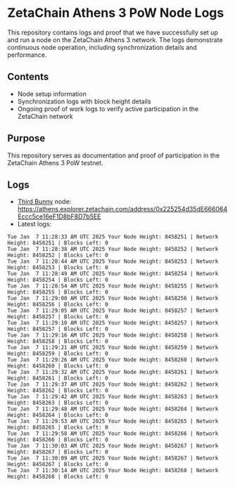 # ZetaChain Athens 3 PoW Node Logs
This repository contains logs and proof that we have successfully set up and run a node on the ZetaChain Athens 3 network. The logs demonstrate continuous node operation, including synchronization details and performance.

## Contents
- Node setup information
- Synchronization logs with block height details
- Ongoing proof of work logs to verify active participation in the ZetaChain network

## Purpose
This repository serves as documentation and proof of participation in the ZetaChain Athens 3 PoW testnet.

## Logs

- [Third Bunny](https://thirdbunny.xyz/) node: https://athens.explorer.zetachain.com/address/0x225254d35dE666064Eccc5ce16eF1D8bF8D7b5EE
- Latest logs:
```
Tue Jan  7 11:28:33 AM UTC 2025 Your Node Height: 8458251 | Network Height: 8458251 | Blocks Left: 0
Tue Jan  7 11:28:38 AM UTC 2025 Your Node Height: 8458252 | Network Height: 8458252 | Blocks Left: 0
Tue Jan  7 11:28:44 AM UTC 2025 Your Node Height: 8458253 | Network Height: 8458253 | Blocks Left: 0
Tue Jan  7 11:28:49 AM UTC 2025 Your Node Height: 8458254 | Network Height: 8458254 | Blocks Left: 0
Tue Jan  7 11:28:54 AM UTC 2025 Your Node Height: 8458255 | Network Height: 8458255 | Blocks Left: 0
Tue Jan  7 11:29:00 AM UTC 2025 Your Node Height: 8458256 | Network Height: 8458256 | Blocks Left: 0
Tue Jan  7 11:29:05 AM UTC 2025 Your Node Height: 8458257 | Network Height: 8458257 | Blocks Left: 0
Tue Jan  7 11:29:10 AM UTC 2025 Your Node Height: 8458257 | Network Height: 8458257 | Blocks Left: 0
Tue Jan  7 11:29:16 AM UTC 2025 Your Node Height: 8458258 | Network Height: 8458258 | Blocks Left: 0
Tue Jan  7 11:29:21 AM UTC 2025 Your Node Height: 8458259 | Network Height: 8458259 | Blocks Left: 0
Tue Jan  7 11:29:26 AM UTC 2025 Your Node Height: 8458260 | Network Height: 8458260 | Blocks Left: 0
Tue Jan  7 11:29:32 AM UTC 2025 Your Node Height: 8458261 | Network Height: 8458261 | Blocks Left: 0
Tue Jan  7 11:29:37 AM UTC 2025 Your Node Height: 8458262 | Network Height: 8458262 | Blocks Left: 0
Tue Jan  7 11:29:42 AM UTC 2025 Your Node Height: 8458263 | Network Height: 8458263 | Blocks Left: 0
Tue Jan  7 11:29:48 AM UTC 2025 Your Node Height: 8458264 | Network Height: 8458264 | Blocks Left: 0
Tue Jan  7 11:29:53 AM UTC 2025 Your Node Height: 8458265 | Network Height: 8458265 | Blocks Left: 0
Tue Jan  7 11:29:58 AM UTC 2025 Your Node Height: 8458266 | Network Height: 8458266 | Blocks Left: 0
Tue Jan  7 11:30:03 AM UTC 2025 Your Node Height: 8458267 | Network Height: 8458267 | Blocks Left: 0
Tue Jan  7 11:30:09 AM UTC 2025 Your Node Height: 8458267 | Network Height: 8458267 | Blocks Left: 0
Tue Jan  7 11:30:14 AM UTC 2025 Your Node Height: 8458268 | Network Height: 8458268 | Blocks Left: 0
```
